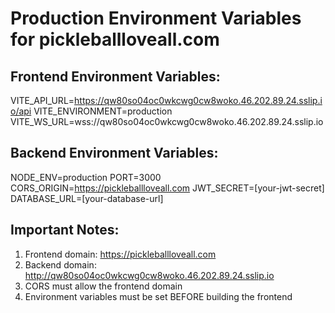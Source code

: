 # Production Environment Variables for pickleballloveall.com

## Frontend Environment Variables:

VITE_API_URL=https://qw80so04oc0wkcwg0cw8woko.46.202.89.24.sslip.io/api
VITE_ENVIRONMENT=production
VITE_WS_URL=wss://qw80so04oc0wkcwg0cw8woko.46.202.89.24.sslip.io

## Backend Environment Variables:

NODE_ENV=production
PORT=3000
CORS_ORIGIN=https://pickleballloveall.com
JWT_SECRET=[your-jwt-secret]
DATABASE_URL=[your-database-url]

## Important Notes:

1. Frontend domain: https://pickleballloveall.com
2. Backend domain: http://qw80so04oc0wkcwg0cw8woko.46.202.89.24.sslip.io
3. CORS must allow the frontend domain
4. Environment variables must be set BEFORE building the frontend
